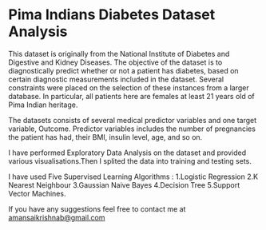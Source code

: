 
# Pima Indians Diabetes Dataset Analysis

This dataset is originally from the National Institute of Diabetes and Digestive and Kidney Diseases. The objective of the dataset is to diagnostically predict whether or not a patient has diabetes, based on certain diagnostic measurements included in the dataset. Several constraints were placed on the selection of these instances from a larger database. In particular, all patients here are females at least 21 years old of Pima Indian heritage.

The datasets consists of several medical predictor variables and one target variable, Outcome. Predictor variables includes the number of pregnancies the patient has had, their BMI, insulin level, age, and so on.

I have performed Exploratory Data Analysis on the dataset and provided various visualisations.Then I splited the data into training and testing sets.

I have used Five Supervised Learning Algorithms : 1.Logistic Regression 2.K Nearest Neighbour 3.Gaussian Naive Bayes 4.Decision Tree 5.Support Vector Machines.

If you have any suggestions feel free to contact me at amansaikrishnab@gmail.com
